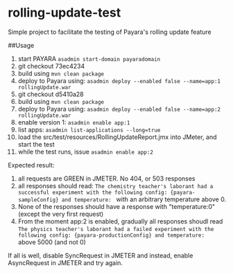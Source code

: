 # rolling-update-test
Simple project to facilitate the testing of Payara's rolling update feature

##Usage

1. start PAYARA `asadmin start-domain payaradomain`
2. git checkout 73ec4234
3. build using `mvn clean package`
4. deploy to Payara using: `asadmin deploy --enabled false --name=app:1 rollingUpdate.war`
5. git checkout d5410a28
6. build using `mvn clean package`
7. deploy to Payara using: `asadmin deploy --enabled false --name=app:2 rollingUpdate.war`
8. enable version 1: `asadmin enable app:1`
9. list apps: `asadmin list-applications --long=true`
10. load the src/test/resources/RollingUpdateReport.jmx into JMeter, and start the test
11. while the test runs, issue `asadmin enable app:2`

Expected result: 

1. all requests are GREEN in JMETER. No 404, or 503 responses
2. all responses should read: `The chemistry teacher's laborant had a successful experiment with the following config: {payara-sampleConfig} and temperature: ` with an arbitrary temperature above 0.
3. None of the responses should have a response with "temperature:0" (except the very first request)
4. From the moment app:2 is enabled, gradually all responses shoudl read `The physics teacher's laborant had a failed experiment with the following config: {payara-productionConfig} and temperature: ` above 5000 (and not 0)

If all is well, disable SyncRequest in JMETER and instead, enable AsyncRequest in JMETER and try again.
